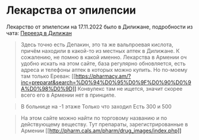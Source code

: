 # Лекарства от эпилепсии

Лекарство от эпилепсии на 17.11.2022 было в Дилижане, подробности из чата: [Переезд в Дилижан](https://t.me/c/1781143438/30005)

> Здесь точно есть Депакин, это та же вальпроевая кислота, причём находили в какой-то из местных аптек в Дилижане. К сожалению, не помню в какой именно.
Лекарства в Армении оч удобно искать на этом сайте, база регулярно обновляется, есть адреса и телефоны аптек в которых можно купить. Но по-моему там только Ереван: [[https://pharmacy.am/?inc=preparat&search=%D0%94%D0%95%D0%9F%D0%90%D0%9A%D0%98%D0%9D]]
Конвулекс там не ищется, значит скорее всего его в Армении нет в принципе.

> В больнице на -1 этаже
Только что заходил
Есть 300 и 500

> На этом сайте можно найти по торговому названию и по действующему веществу. Тут препараты, зарегистрированные в Армении
[[http://pharm.cals.am/pharm/drug_images/index.php]]




